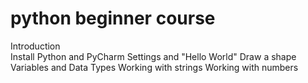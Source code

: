 # python beginner course

  Introduction              
  Install Python and PyCharm
  Settings and "Hello World"
  Draw a shape
  Variables and Data Types
  Working with strings
  Working with numbers
